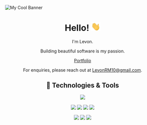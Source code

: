 ![My Cool Banner](https://github.com/LevonAr/LevonAr/blob/main/assets/Levon.gif)

<h1 align='center'> Hello! <img src="https://github.com/LevonAr/LevonAr/blob/main/assets/wave.gif" width="30px"></h1>

<p align='center'>I'm Levon.</p>

<p align='center'>Building beautiful software is my passion.</p>

<p align='center'><a href="https://www.levonar.com/">Portfolio</a></p>

<p align='center'> For enquiries, please reach out at <a href="mailto:LevonRM10@gmail.com">LevonRM10@gmail.com</a>. </p>

<div align='center'>

## 🔧 Technologies & Tools

![](https://img.shields.io/badge/Javascript-Language-informational?style=for-the-badge&logo=javascript&logoColor=white&color=2bbc8a)  

![](https://img.shields.io/badge/Flask-Tool-informational?style=for-the-badge&logo=flask&logoColor=white&color=2bbc8a)
![](https://img.shields.io/badge/React-Tool-informational?style=for-the-badge&logo=react&logoColor=white&color=2bbc8a)
![](https://img.shields.io/badge/Vue-Tool-informational?style=for-the-badge&logo=vue.js&logoColor=white&color=2bbc8a)
![](https://img.shields.io/badge/Node-Tool-informational?style=for-the-badge&logo=node-dot-js&logoColor=white&color=2bbc8a)

![](https://img.shields.io/badge/Linux-OS-informational?style=for-the-badge&logo=linux&logoColor=white&color=2bbc8a)
![](https://img.shields.io/badge/mac-OS-informational?style=for-the-badge&logo=macos&logoColor=white&color=2bbc8a)
![](https://img.shields.io/badge/Bash-Shell-informational?style=for-the-badge&logo=gnu-bash&logoColor=white&color=2bbc8a)
</div>
